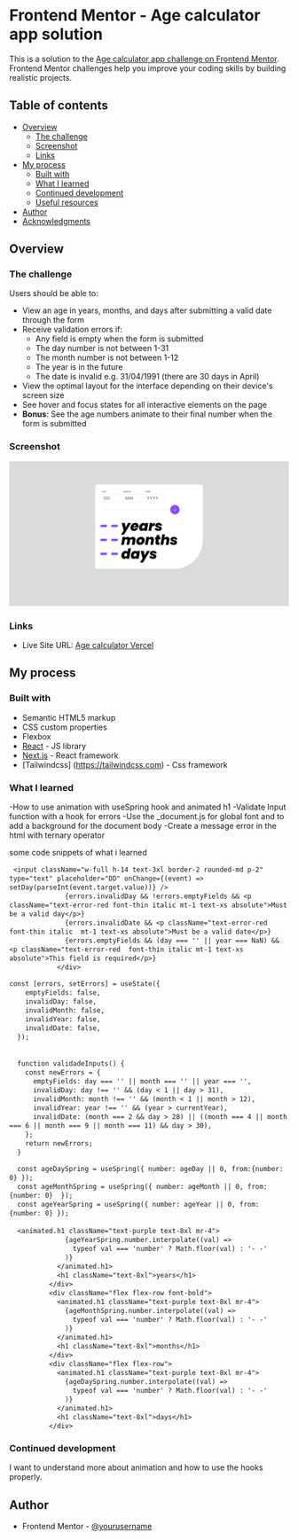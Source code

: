 # Frontend Mentor - Age calculator app solution

This is a solution to the [Age calculator app challenge on Frontend Mentor](https://www.frontendmentor.io/challenges/age-calculator-app-dF9DFFpj-Q). Frontend Mentor challenges help you improve your coding skills by building realistic projects. 

## Table of contents

- [Overview](#overview)
  - [The challenge](#the-challenge)
  - [Screenshot](#screenshot)
  - [Links](#links)
- [My process](#my-process)
  - [Built with](#built-with)
  - [What I learned](#what-i-learned)
  - [Continued development](#continued-development)
  - [Useful resources](#useful-resources)
- [Author](#author)
- [Acknowledgments](#acknowledgments)



## Overview

### The challenge

Users should be able to:

- View an age in years, months, and days after submitting a valid date through the form
- Receive validation errors if:
  - Any field is empty when the form is submitted
  - The day number is not between 1-31
  - The month number is not between 1-12
  - The year is in the future
  - The date is invalid e.g. 31/04/1991 (there are 30 days in April)
- View the optimal layout for the interface depending on their device's screen size
- See hover and focus states for all interactive elements on the page
- **Bonus**: See the age numbers animate to their final number when the form is submitted

### Screenshot

![](./Screenshot.png)

### Links


- Live Site URL: [Age calculator Vercel](https://age-calculator-chi-lilac.vercel.app/)

## My process

### Built with

- Semantic HTML5 markup
- CSS custom properties
- Flexbox
- [React](https://reactjs.org/) - JS library
- [Next.js](https://nextjs.org/) - React framework
- [Tailwindcss] (https://tailwindcss.com) - Css framework 


### What I learned
-How to use animation with useSpring hook and animated h1
-Validate Input function with a hook for errors
-Use the _document.js for global font and to add a background for the document body
-Create a message error in the html with ternary operator

some code snippets of what i learned

```adding a error message on invalid inputs on html
 <input className="w-full h-14 text-3xl border-2 rounded-md p-2" type="text" placeholder="DD" onChange={(event) => setDay(parseInt(event.target.value))} />
              {errors.invalidDay && !errors.emptyFields && <p className="text-error-red font-thin italic mt-1 text-xs absolute">Must be a valid day</p>}
              {errors.invalidDate && <p className="text-error-red font-thin italic  mt-1 text-xs absolute">Must be a valid date</p>}
              {errors.emptyFields && (day === '' || year === NaN) && <p className="text-error-red  font-thin italic mt-1 text-xs absolute">This field is required</p>}
            </div>
```
```validating input to use the ternary operator
const [errors, setErrors] = useState({
    emptyFields: false,
    invalidDay: false,
    invalidMonth: false,
    invalidYear: false,
    invalidDate: false,
  });


  function validadeInputs() {
    const newErrors = {
      emptyFields: day === '' || month === '' || year === '',
      invalidDay: day !== '' && (day < 1 || day > 31),
      invalidMonth: month !== '' && (month < 1 || month > 12),
      invalidYear: year !== '' && (year > currentYear),
      invalidDate: (month === 2 && day > 28) || ((month === 4 || month === 6 || month === 9 || month === 11) && day > 30),
    };
    return newErrors;
  }
```
```animation with useSpring and animated
  const ageDaySpring = useSpring({ number: ageDay || 0, from:{number: 0} });
  const ageMonthSpring = useSpring({ number: ageMonth || 0, from:{number: 0}  });
  const ageYearSpring = useSpring({ number: ageYear || 0, from:{number: 0} });

  <animated.h1 className="text-purple text-8xl mr-4">
              {ageYearSpring.number.interpolate((val) =>
                typeof val === 'number' ? Math.floor(val) : '- -'
              )}
            </animated.h1>
            <h1 className="text-8xl">years</h1>
          </div>
          <div className="flex flex-row font-bold">
            <animated.h1 className="text-purple text-8xl mr-4">
              {ageMonthSpring.number.interpolate((val) =>
                typeof val === 'number' ? Math.floor(val) : '- -'
              )}
            </animated.h1>
            <h1 className="text-8xl">months</h1>
          </div>
          <div className="flex flex-row">
            <animated.h1 className="text-purple text-8xl mr-4">
              {ageDaySpring.number.interpolate((val) =>
                typeof val === 'number' ? Math.floor(val) : '- -'
              )}
            </animated.h1>
            <h1 className="text-8xl">days</h1>
          </div>
```

### Continued development

I want to understand more about animation and how to use the hooks properly.




## Author

- Frontend Mentor - [@yourusername](https://www.frontendmentor.io/profile/AirtonDoug)



